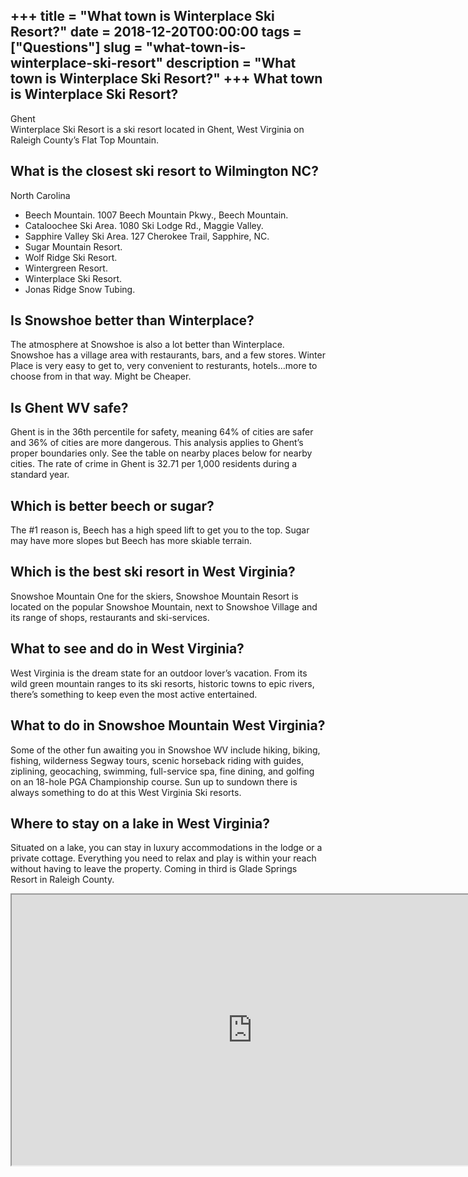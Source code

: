 +++
title = "What town is Winterplace Ski Resort?"
date = 2018-12-20T00:00:00
tags = ["Questions"]
slug = "what-town-is-winterplace-ski-resort"
description = "What town is Winterplace Ski Resort?"
+++
What town is Winterplace Ski Resort?
------------------------------------

Ghent  
Winterplace Ski Resort is a ski resort located in Ghent, West Virginia on Raleigh County’s Flat Top Mountain.

What is the closest ski resort to Wilmington NC?
------------------------------------------------

North Carolina

- Beech Mountain. 1007 Beech Mountain Pkwy., Beech Mountain.
- Cataloochee Ski Area. 1080 Ski Lodge Rd., Maggie Valley.
- Sapphire Valley Ski Area. 127 Cherokee Trail, Sapphire, NC.
- Sugar Mountain Resort.
- Wolf Ridge Ski Resort.
- Wintergreen Resort.
- Winterplace Ski Resort.
- Jonas Ridge Snow Tubing.

Is Snowshoe better than Winterplace?
------------------------------------

The atmosphere at Snowshoe is also a lot better than Winterplace. Snowshoe has a village area with restaurants, bars, and a few stores. Winter Place is very easy to get to, very convenient to resturants, hotels…more to choose from in that way. Might be Cheaper.

Is Ghent WV safe?
-----------------

Ghent is in the 36th percentile for safety, meaning 64% of cities are safer and 36% of cities are more dangerous. This analysis applies to Ghent’s proper boundaries only. See the table on nearby places below for nearby cities. The rate of crime in Ghent is 32.71 per 1,000 residents during a standard year.

Which is better beech or sugar?
-------------------------------

The #1 reason is, Beech has a high speed lift to get you to the top. Sugar may have more slopes but Beech has more skiable terrain.

Which is the best ski resort in West Virginia?
----------------------------------------------

Snowshoe Mountain One for the skiers, Snowshoe Mountain Resort is located on the popular Snowshoe Mountain, next to Snowshoe Village and its range of shops, restaurants and ski-services.

What to see and do in West Virginia?
------------------------------------

West Virginia is the dream state for an outdoor lover’s vacation. From its wild green mountain ranges to its ski resorts, historic towns to epic rivers, there’s something to keep even the most active entertained.

What to do in Snowshoe Mountain West Virginia?
----------------------------------------------

Some of the other fun awaiting you in Snowshoe WV include hiking, biking, fishing, wilderness Segway tours, scenic horseback riding with guides, ziplining, geocaching, swimming, full-service spa, fine dining, and golfing on an 18-hole PGA Championship course. Sun up to sundown there is always something to do at this West Virginia Ski resorts.

Where to stay on a lake in West Virginia?
-----------------------------------------

Situated on a lake, you can stay in luxury accommodations in the lodge or a private cottage. Everything you need to relax and play is within your reach without having to leave the property. Coming in third is Glade Springs Resort in Raleigh County.

<iframe allow="accelerometer; autoplay; clipboard-write; encrypted-media; gyroscope; picture-in-picture" allowfullscreen="" class="__youtube_prefs__  epyt-is-override  no-lazyload" data-no-lazy="1" data-origheight="433" data-origwidth="770" data-skipgform_ajax_framebjll="" height="433" id="_ytid_10636" loading="lazy" src="https://www.youtube.com/embed/GI4-vJOcPB4?enablejsapi=1&autoplay=0&cc_load_policy=0&cc_lang_pref=&iv_load_policy=1&loop=0&modestbranding=0&rel=1&fs=1&playsinline=0&autohide=2&theme=dark&color=red&controls=1&" title="YouTube player" width="770"></iframe>